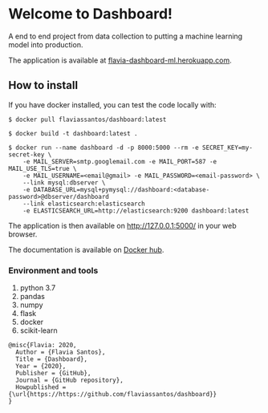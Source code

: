 # Welcome to Dashboard!

A end to end project from data collection to putting a machine learning model into production.

The application is available at [flavia-dashboard-ml.herokuapp.com]( https://flavia-dashboard-ml.herokuapp.com/ ).

## How to install

If you have docker installed, you can test the code locally with:


```
$ docker pull flaviassantos/dashboard:latest

$ docker build -t dashboard:latest .

$ docker run --name dashboard -d -p 8000:5000 --rm -e SECRET_KEY=my-secret-key \
    -e MAIL_SERVER=smtp.googlemail.com -e MAIL_PORT=587 -e MAIL_USE_TLS=true \
    -e MAIL_USERNAME=<email@gmail> -e MAIL_PASSWORD=<email-password> \
    --link mysql:dbserver \
    -e DATABASE_URL=mysql+pymysql://dashboard:<database-password>@dbserver/dashboard 
    --link elasticsearch:elasticsearch 
    -e ELASTICSEARCH_URL=http://elasticsearch:9200 dashboard:latest

```

The application is then available on http://127.0.0.1:5000/ in your web browser.

The documentation is available on [Docker hub](https://hub.docker.com/repository/docker/flaviassantos/dashboard).

### Environment and tools

1. python 3.7
2. pandas
3. numpy
4. flask
5. docker
6. scikit-learn


```
@misc{Flavia: 2020,
  Author = {Flavia Santos},
  Title = {Dashboard},
  Year = {2020},
  Publisher = {GitHub},
  Journal = {GitHub repository},
  Howpublished = {\url{https://https://github.com/flaviassantos/dashboard}}
}
```

